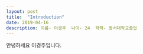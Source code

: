 ```yaml
---
layout: post
title:  "Introduction"
date: 2019-04-16
description: 이름- 이경주  나이- 24  학력- 동서대학교졸업
---
```

<p class="intro"><span class="dropcap">안</span>녕하세요 이경주입니다.</p>
